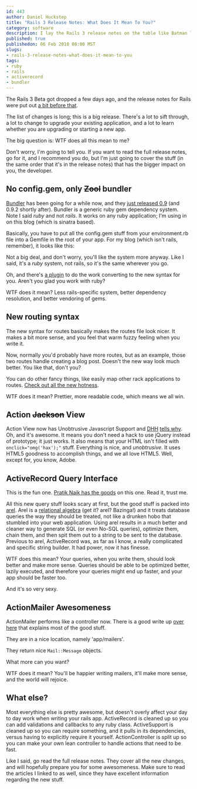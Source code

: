 ```yaml
--- 
id: 443
author: Daniel Huckstep
title: "Rails 3 Release Notes: What Does It Mean To You?"
category: software
description: I lay the Rails 3 release notes on the table like Batman lays out criminals. Easily.
published: true
publishedon: 06 Feb 2010 08:00 MST
slugs: 
- rails-3-release-notes-what-does-it-mean-to-you
tags: 
- ruby
- rails
- activerecord
- bundler
---
```

The Rails 3 Beta got dropped a few days ago, and the release notes for
Rails were put out [a bit before
that](http://guides.rails.info/3_0_release_notes.html).

The list of changes is long; this is a big release. There's a lot to
sift through, a lot to change to upgrade your existing application, and
a lot to learn whether you are upgrading or starting a new app.

The big question is: WTF does all this mean to me?

Don't worry, I'm going to tell you. If you want to read the full release
notes, go for it, and I recommend you do, but I'm just going to cover
the stuff (in the same order that it's in the release notes) that has
the bigger impact on you, the developer.

## No config.gem, only ~~Zool~~ bundler

[Bundler](http://github.com/carlhuda/bundler) has been going for a while
now, and they [just released
0.9](http://yehudakatz.com/2010/02/01/bundler-0-9-heading-toward-1-0/)
(and 0.9.2 shortly after). Bundler is a generic ruby gem dependency
system. Note I said *ruby* and not *rails*. It works on any ruby
application; I'm using in on this blog (which is sinatra based).

Basically, you have to put all the config.gem stuff from your
environment.rb file into a Gemfile in the root of your app. For my blog
(which isn't rails, remember), it looks like this:

<script type="text/javascript" src="http://gist.github.com/296564.js?file=gistfile1.rb">
</script>
Not a big deal, and don't worry, you'll like the system more anyway.
Like I said, it's a *ruby* system, not rails, so it's the same wherever
you go.

Oh, and there's [a plugin](http://github.com/rails/rails_upgrade) to do
the work converting to the new syntax for you. Aren't you glad you work
with ruby?

WTF does it mean? Less rails-specific system, better dependency
resolution, and better vendoring of gems.

## New routing syntax

The new syntax for routes basically makes the routes file look nicer. It
makes a bit more sense, and you feel that warm fuzzy feeling when you
write it.

<script type="text/javascript" src="http://gist.github.com/296564.js?file=gistfile2.rb">
</script>
Now, normally you'd probably have more routes, but as an example, those
two routes handle creating a blog post. Doesn't the new way look much
better. You like that, don't you?

You can do other fancy things, like easily map other rack applications
to routes. [Check out all the new
hotness](http://yehudakatz.com/2009/12/26/the-rails-3-router-rack-it-up/).

WTF does it mean? Prettier, more readable code, which means we all win.

## Action ~~Jackson~~ View

Action View now has Unobtrusive Javascript Support and
[DHH](http://twitter.com/dhh) [tells
why](http://twitter.com/dhh/status/8391549740). Oh, and it's awesome. It
means you don't need a hack to use jQuery instead of prototype; it just
works. It also means that your HTML isn't filled with
`onclick="omg('hax');"` stuff. Everything is nice, and *unobtrusive*. It
uses HTML5 goodness to accomplish things, and we all love HTML5. Well,
except for, you know, Adobe.

## ActiveRecord Query Interface

This is the fun one. [Pratik Naik has the
goods](http://m.onkey.org/2010/1/22/active-record-query-interface) on
this one. Read it, trust me.

All this new query stuff looks scary at first, but the good stuff is
packed into [arel](http://github.com/nkallen/arel). Arel is a
[relational algebra](http://en.wikipedia.org/wiki/Relational_algebra)
(get it? arel? Bazinga!) and it treats database queries the way they
should be treated, not like a drunken hobo that stumbled into your web
application. Using arel results in a much better and cleaner way to
generate SQL (or even No-SQL queries), optimize them, chain them, and
then spit them out to a string to be sent to the database. Previous to
arel, ActiveRecord was, as far as I know, a really complicated and
specific string builder. It had power, now it has finesse.

WTF does this mean? Your queries, when you write them, should look
better and make more sense. Queries should be able to be optimized
better, lazily executed, and therefore your queries might end up faster,
and your app should be faster too.

And it's so very sexy.

## ActionMailer Awesomeness

ActionMailer performs like a controller now. There is a good write up
[over
here](http://lindsaar.net/2010/1/26/new-actionmailer-api-in-rails-3)
that explains most of the good stuff.

They are in a nice location, namely 'app/mailers'.

They return nice `Mail::Message` objects.

What more can you want?

WTF does it mean? You'll be happier writing mailers, it'll make more
sense, and the world will rejoice.

## What else?

Most everything else is pretty awesome, but doesn't overly affect your
day to day work when writing your rails app. ActiveRecord is cleaned up
so you can add validations and callbacks to any ruby class.
ActiveSupport is cleaned up so you can require something, and it pulls
in its dependencies, versus having to explicitly require it yourself.
ActionController is split up so you can make your own lean controller to
handle actions that need to be fast.

Like I said, go read the full release notes. They cover all the new
changes, and will hopefully prepare you for some awesomeness. Make sure
to read the articles I linked to as well, since they have excellent
information regarding the new stuff.
